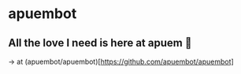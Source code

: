 # apuembot
## All the love I need is here at apuem 🖤
-> at (apuembot/apuembot)[https://github.com/apuembot/apuembot]
